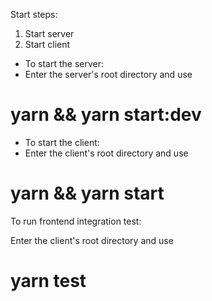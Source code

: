 Start steps:

1. Start server
2. Start client

- To start the server:
- Enter the server's root directory and use

# yarn && yarn start:dev

- To start the client:
- Enter the client's root directory and use

# yarn && yarn start

To run frontend integration test:

Enter the client's root directory and use

# yarn test
